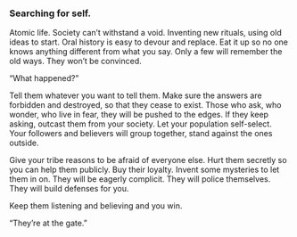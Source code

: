 ### Searching for self.

Atomic life. Society can’t withstand a void. Inventing new rituals, using old ideas to start. Oral history is easy to devour and replace. Eat it up so no one knows anything different from what you say. Only a few will remember the old ways. They won’t be convinced. 

“What happened?” 

Tell them whatever you want to tell them. Make sure the answers are forbidden and destroyed, so that they cease to exist. Those who ask, who wonder, who live in fear, they will be pushed to the edges. If they keep asking, outcast them from your society. Let your population self-select. Your followers and believers will group together, stand against the ones outside.

Give your tribe reasons to be afraid of everyone else. Hurt them secretly so you can help them publicly. Buy their loyalty. Invent some mysteries to let them in on. They will be eagerly complicit. They will police themselves. They will build defenses for you.

Keep them listening and believing and you win.

“They’re at the gate.”
